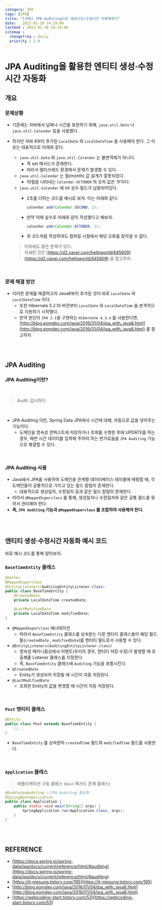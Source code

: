 ```yaml
---
category: JPA
tags: [JPA]
title: "[JPA] JPA Auditing으로 생성시간/수정시간 자동화하기"
date:   2022-01-28 14:19:00 
lastmod : 2022-01-28 14:19:00
sitemap :
  changefreq : daily
  priority : 1.0
---
```


# JPA Auditing을 활용한 엔티티 생성·수정시간 자동화

## 개요

### 문제상황

- 기존에는 자바에서 날짜나 시간을 표현하기 위해, `java.util.Date` 나 `java.util.Calendar` 등을 사용했다.
- 하지만 자바 8부터 추가된 `LocalDate` 와 `LocalDateTime` 을 사용해야 한다. 그 이유는 대표적으로 아래와 같다.
    - `java.util.Date` 와 `java.util.Calendar` 는 불변객체가 아니다.
        - 즉 set 메서드가 존재한다.
        - 따라서 멀티쓰레드 환경에서 문제가 발생할 수 있다.
    - `java.util.Calendar` 는 월(month) 값 설계가 잘못되었다.
        - 10월을 나타내는 `Calendar.OCTOBER` 의 숫자 값은 ‘9’이다.
    - `java.util.Calendar` 에 int 상수 필드가 남용되어있다.
        - 2초를 더하는 코드를 예시로 보자. 이는 아래와 같다.
            
            ```java
            calendar.add(Calendar.SECOND, 2);
            ```
            
        - 만약 이때 실수로 아래와 같이 작성했다고 해보자.
            
            ```java
            calendar.add(Calendar.OCTOBER, 2);
            ```
            
        - 위 코드처럼 작성하여도 컴파일 시점에서 해당 오류를 찾아낼 수 없다.
    
    > 이외에도 많은 문제가 있다.  
    자세한 것은 [https://d2.naver.com/helloworld/645609](https://d2.naver.com/helloworld/645609) 을 참고하자.

<br/>

### 문제 해결 방안

- 이러한 문제를 해결하고자 Java8부터 추가된 것이 바로 `LocalDate` 와 `LocalDateTime` 이다.
    - 또한 Hibernate 5.2.10 버전부터 `LocalDate` 와 `LocalDateTime` 을 본격적으로 지원하기 시작했다.
    - 만약 본인이 `JPA 2.1`을 구현하는 `Hibernate 4.3.x` 를 사용한다면, [http://blog.eomdev.com/java/2016/01/04/jpa_with_java8.html](http://blog.eomdev.com/java/2016/01/04/jpa_with_java8.html) 를 참고하자.

<br/><br/>

## JPA Auditing

### JPA Auditing이란?

<br/>

> Audit: 감시하다

<br/>

- JPA Auditing 이란, Spring Data JPA에서 시간에 대해, 자동으로 값을 넣어주는 기능이다.
    - 도메인을 영속성 컨텍스트에 저장하거나 조회를 수행한 후에 UPDATE를 하는 경우, 매번 시간 데이터를 입력해 주어야 하는 번거로움을 `JPA Auditing` 기능으로 해결할 수 있다.

<br/>

### JPA Auditing 사용

- Java에서 JPA를 사용하여 도메인을 관계형 데이터베이스 테이블에 매핑할 때, 각 도메인들이 공통적으로 가지고 있는 필드·칼럼이 존재한다.
    - 대표적으로 생성일자, 수정일자 등과 같은 필드·칼럼이 존재한다.
- 따라서 `@MappedSuperclass` 를 통해, 생성일자나 수정일자와 같은 공통 필드를 묶어서 관리해야 한다.
- **즉, `JPA Auditing` 기능과 `@MappedSuperclass` 를 조합하여 사용해야 한다.**

<br/><br/>

## 엔티티 생성·수정시간 자동화 예시 코드

바로 예시 코드를 통해 알아보자.

### `BaseTimeEntity` 클래스

```java
@Getter
@MappedSuperclass
@EntityListeners(AuditingEntityListener.class)
public class BaseTimeEntity {
	@CreatedDate
	private LocalDateTime createdDate;

	@LastModifiedDate
	private LocalDateTime modifiedDate;
}
```

- `@MappedSuperclass` 애너테이션
    - 따라서 `BaseTimeEntity` 클래스를 상속받는 다른 엔티티 클래스들이 해당 필드들(`createdDate` , `modifiedDate`)를 엔티티 필드로서 사용할 수 있다.
- `@EntityListeners(AuditingEntityListener.class)`
    - 영속성 메커니즘상에서 이벤트(우리의 경우, 엔티티 저장·수정)가 발생할 때 호출해줄 Listener 클래스를 지정한다.
    - 즉, `BaseTimeEntity` 클래스에 `Auditing` 기능을 포함시킨다.
- `@CreatedDate`
    - Entity가 생성되어 저장될 때 시간이 자동 저장된다.
- `@LastModifiedDate`
    - 조회한 Entity의 값을 변경할 때 시간이 자동 저장된다.

<br/>

### `Post` 엔티티 클래스

```java
@Entity
public class Post extends BaseTimeEntity {
	//...
}
```

- `BaseTimeEntity` 를 상속받아 `createdTime` 필드와 `modifiedTime` 필드를 사용한다.

<br/>

### `Application` 클래스

> 애플리케이션 구동 클래스 (`main` 메서드 존재 클래스)

```java
@EnableJpaAuditing //JPA Auditing 활성화
@SpringBootApplication
public class Application {
	public static void main(String[] args) {
		SpringApplication.run(Application.class, args);
	}
} 
```

<br/><br/>

## REFERENCE
- [https://docs.spring.io/spring-data/jpa/docs/current/reference/html/#auditing](https://docs.spring.io/spring-data/jpa/docs/current/reference/html/#auditing)
- [https://it-mesung.tistory.com/195](https://it-mesung.tistory.com/195)
- [http://blog.eomdev.com/java/2016/01/04/jpa_with_java8.html](http://blog.eomdev.com/java/2016/01/04/jpa_with_java8.html)
- [https://webcoding-start.tistory.com/53](https://webcoding-start.tistory.com/53)

<br><br>